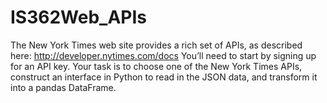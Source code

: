 # IS362Web_APIs
The New York Times web site provides a rich set of APIs, as described here: http://developer.nytimes.com/docs
You’ll need to start by signing up for an API key.
Your task is to choose one of the New York Times APIs, construct an interface in Python to read in the JSON data, and transform it into a pandas DataFrame.